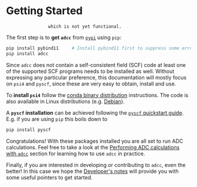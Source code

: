 # Getting Started

``` important:: This is the anticipated installation process,
                which is not yet functional.

```

The first step is to **get `adcc`** from [`pypi`](https://pypi.org) using `pip`:
```sh
pip install pybind11     # Install pybind11 first to suppress some error messages
pip install adcc
```

Since `adcc` does not contain a self-consistent field (SCF) code
at least one of the supported SCF programs needs to be installed as well.
Without expressing any particular preference,
this documentation will mostly focus on `psi4` and `pyscf`,
since these are very easy to obtain, install and use.

To **install `psi4`** follow the
[conda binary distribution](http://psicode.org/psi4manual/master/conda.html)
instructions. The code is also available in Linux
distributions (e.g. [Debian](https://packages.debian.org/stable/psi4)).

A **`pyscf` installation** can be achieved following the
[`pyscf` quickstart guide](https://pyscf.github.io/quickstart.html).
E.g. if you are using `pip` this boils down to
```sh
pip install pyscf
```

Congratulations! With these packages installed you are all set
to run ADC calculations.
Feel free to take a look at the
[Performing ADC calculations with `adcc`](calculations.md) section
for learning how to use `adcc` in practice.

Finally, if you are interested in developing or contributing
to `adcc`, even the better! In this case we hope
the [Developer's notes](developers.md) will provide
you with some useful pointers to get started.
